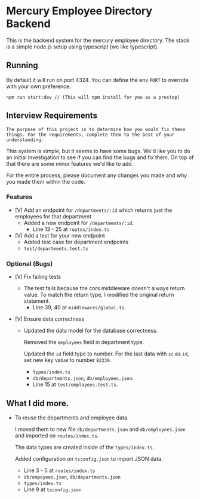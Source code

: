 # Mercury Employee Directory Backend

This is the backend system for the mercury employee directory. The stack is a simple node.js setup using typescript (we like typescript).

## Running

By default it will run on port 4324. You can define the env `PORT` to override with your own preference.

```
npm run start:dev // (This will npm install for you as a prestep)
```

## Interview Requirements

```
The purpose of this project is to determine how you would fix these things. For the requirements, complete them to the best of your understanding.
```

This system is simple, but it seems to have some bugs. We'd like you to do an initial investigation to see if you can find the bugs and fix them. On top of that there are some minor features we'd like to add.

For the entire process, please document any changes you made and _why_ you made them within the code.

### Features

- [V] Add an endpoint for `/departments/:id` which returns just the employees for that department
  - Added a new endpoint for `/departments/:id`.
    - Line 13 - 25 at `routes/index.ts`
- [V] Add a test for your new endpoint
  - Added test case for department endpoints
  - `test/departments.test.ts`

### Optional (Bugs)

- [V] Fix failing tests

  - The test fails because the cors middleware doesn't always return value. To match the return type, I modified the original return statement.
    - Line 39, 40 at `middlewares/global.ts`.

- [V] Ensure data correctness
  - Updated the data model for the database correctness.
    
    Removed the `employees` field in department type.

    Updated the `id` field type to number. For the last data with `zc` as `id`, set new key value to number `82339`.
    - `types/index.ts`
    - `db/departments.json`, `db/employees.json`.
    - Line 15 at `test/employees.test.ts`.

## What I did more.

- To reuse the departments and employee data. 

  I moved them to new file `db/departments.json` and `db/employees.json` and imported on `routes/index.ts`.
  
  The data types are created inside of the `types/index.ts`. 
  
  Added configuration on `tsconfig.json` to import JSON data.

  - Line 3 - 5 at `routes/index.ts`
  - `db/empoyees.json`, `db/departments.json`
  - `types/index.ts`
  - Line 9 at `tsconfig.json`
